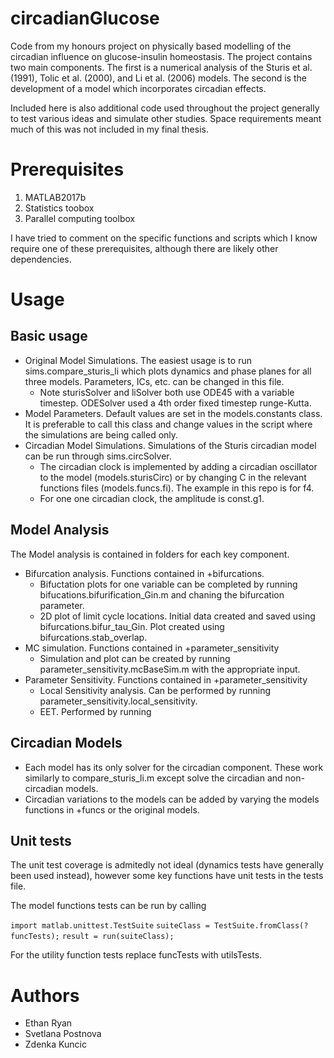 # circadianGlucose
Code from my honours project on physically based modelling of the circadian influence on glucose-insulin homeostasis.
The project contains two main components. The first is a numerical analysis of the Sturis et al. (1991), Tolic et al. (2000), and Li et al. (2006) models. The second is the development of a model which incorporates circadian effects.

Included here is also additional code used throughout the project generally to test various ideas and simulate other studies. Space requirements meant much of this was not included in my final thesis.

# Prerequisites
1. MATLAB2017b
2. Statistics toobox
3. Parallel computing toolbox

I have tried to comment on the specific functions and scripts which I know require one of these prerequisites, although there are likely other dependencies.

# Usage
## Basic usage
- Original Model Simulations. The easiest usage is to run sims.compare_sturis_li which plots dynamics and phase planes for all three models. Parameters, ICs, etc. can be changed in this file.
  * Note sturisSolver and liSolver both use ODE45 with a variable timestep. ODESolver used a 4th order fixed timestep runge-Kutta.
- Model Parameters. Default values are set in the models.constants class. It is preferable to call this class and change values in the script where the simulations are being called only.
- Circadian Model Simulations. Simulations of the Sturis circadian model can be run through sims.circSolver.
  * The circadian clock is implemented by adding a circadian oscillator to the model (models.sturisCirc) or by changing C in the relevant functions files (models.funcs.fi). The example in this repo is for f4.
  * For one one circadian clock, the amplitude is const.g1. 

## Model Analysis
The Model analysis is contained in folders for each key component.
* Bifurcation analysis. Functions contained in +bifurcations.
  - Bifuctation plots for one variable can be completed by running bifucations.bifurification_Gin.m and chaning the bifurcation parameter.
  - 2D plot of limit cycle locations. Initial data created and saved using bifurcations.bifur_tau_Gin. Plot created using bifurcations.stab_overlap.
* MC simulation. Functions contained in +parameter_sensitivity
  - Simulation and plot can be created by running parameter_sensitivity.mcBaseSim.m with the appropriate input.
* Parameter Sensitivity. Functions contained in +parameter_sensitivity
  - Local Sensitivity analysis. Can be performed by running parameter_sensitivity.local_sensitivity.
  - EET. Performed by running 

## Circadian Models
- Each model has its only solver for the circadian component. These work similarly to compare_sturis_li.m except solve the circadian and non-circadian models.
- Circadian variations to the models can be added by varying the models functions in +funcs or the original models.
 
## Unit tests
The unit test coverage is admitedly not ideal (dynamics tests have generally been used instead), however some key functions have unit tests in the tests file.

The model functions tests can be run by calling

`import matlab.unittest.TestSuite`
`suiteClass = TestSuite.fromClass(?funcTests);`
`result = run(suiteClass);`

For the utility function tests replace funcTests with utilsTests.

# Authors
- Ethan Ryan
- Svetlana Postnova
- Zdenka Kuncic
